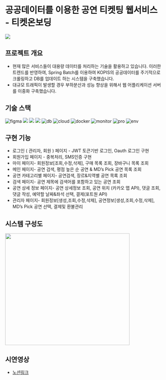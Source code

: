 # 공공데이터를 이용한 공연 티켓팅 웹서비스 - 티켓온보딩

<p align="le">
  <img src="https://github.com/SKUWooU/.github/assets/126756270/453866d6-8496-413a-87c5-4f90934f3e88">
</p>

## 프로젝트 개요
- 현재 많은 서비스들이 대용량 데이터를 처리하는 기술을 활용하고 있습니다. 이러한 트렌드를 반영하여, Spring Batch를 이용하여 KOPIS의 공공데이터를 주기적으로 크롤링하고 DB를 업데이트 하는 시스템을 구축했습니다.
- 대규모 트래픽이 발생할 경우 부하분산과 성능 향상을 위해서 웹 어플리케이션 서버를 이중화 구축했습니다.


## 기술 스택
![figma](https://img.shields.io/badge/Figma-F24E1E?style=for-the-badge&logo=figma&logoColor=white)
<img src="https://img.shields.io/badge/react-20232A?style=for-the-badge&logo=react&logoColor=white"/>
<img src="https://img.shields.io/badge/vite-646CFF?style=for-the-badge&logo=vite&logoColor=white"/>
<img src="https://img.shields.io/badge/springboot-6DB33F?style=for-the-badge&logo=springboot&logoColor=white"/>
![db](https://img.shields.io/badge/MariaDB-003545?style=for-the-badge&logo=mariadb&logoColor=white)
![cloud](https://img.shields.io/badge/Google_Cloud-4285F4?style=for-the-badge&logo=google-cloud&logoColor=white)
![docker](https://img.shields.io/badge/docker-%230db7ed.svg?style=for-the-badge&logo=docker&logoColor=white)
![monitor](https://img.shields.io/badge/grafana-%23F46800.svg?style=for-the-badge&logo=grafana&logoColor=white)
![pro](https://img.shields.io/badge/Prometheus-E6522C?style=for-the-badge&logo=Prometheus&logoColor=white)
![env](https://img.shields.io/badge/Ubuntu-E95420?style=for-the-badge&logo=ubuntu&logoColor=white)



## 구현 기능
- 로그인 ( 관리자, 회원 ) 페이지 - JWT 토큰기반 로그인, Oauth 로그인 구현
- 회원가입 페이지 - 중복처리, SMS인증 구현
- 마이 페이지- 회원정보[조회,수정,삭제], 구매 목록 조회, 장바구니 목록 조회
- 메인 페이지- 공연 검색,  평점 높은 순 공연 & MD’s Pick 공연 목록 조회
- 공연 카테고리별 페이지- 공연검색, 장르&지역별 공연 목록 조회
- 검색 페이지- 공연 제목에 검색어를 포함하고 있는 공연 조회
- 공연 상세 정보 페이지- 공연 상세정보 조회, 공연 위치 (카카오 맵 API), 댓글 조회, 댓글 작성,  예약할 날짜&좌석 선택, 결제(포트원 API)
- 관리자 페이지- 회원정보[생성,조회,수정,삭제], 공연정보[생성,조회,수정,삭제], MD’s Pick 공연 선택, 결제및 환불관리


## 시스템 구성도
<p align="left">
  <img src="https://github.com/SKUWooU/.github/assets/126756270/1befaa8e-f148-45cf-98be-0efa0349b9f2" width="400" height="360">
</p>


## 시연영상
- [노션링크](https://www.notion.so/b3497643018747a9b9c5a55d181f1469?pvs=4)

<!--

**Here are some ideas to get you started:**

🙋‍♀️ A short introduction - what is your organization all about?
🌈 Contribution guidelines - how can the community get involved?
👩‍💻 Useful resources - where can the community find your docs? Is there anything else the community should know?
🍿 Fun facts - what does your team eat for breakfast?
🧙 Remember, you can do mighty things with the power of [Markdown](https://docs.github.com/github/writing-on-github/getting-started-with-writing-and-formatting-on-github/basic-writing-and-formatting-syntax)
-->
